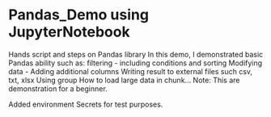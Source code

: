 # Pandas_Demo using JupyterNotebook
Hands script and steps on Pandas library
In this demo, I demonstrated basic Pandas ability such as:
filtering - including conditions and sorting 
Modifying data - Adding additional columns 
Writing result to external files such csv, txt, xlsx
Using group 
How to load large data in chunk...
Note: This are demonstration for a beginner. 

Added environment Secrets for test purposes. 
